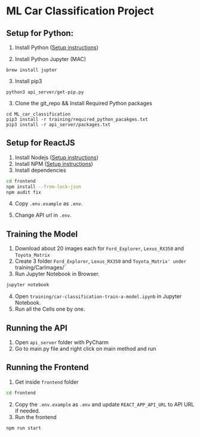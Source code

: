 # ML Car Classification Project

## Setup for Python:

1. Install Python ([Setup instructions](https://wiki.python.org/moin/BeginnersGuide))

2. Install Python Jupyter (MAC)

```
brew install jupter
```

3. Install pip3 

```
python3 api_server/get-pip.py
```

3. Clone the git_repo && Install Required Python packages

```
cd ML_car_classification 
pip3 install -r training/required_python_pacakges.txt
pip3 install -r api_server/packages.txt

```

## Setup for ReactJS

1. Install Nodejs ([Setup instructions](https://nodejs.org/en/download/package-manager/))
2. Install NPM ([Setup instructions](https://www.npmjs.com/get-npm))
3. Install dependencies

```bash
cd frontend
npm install --from-lock-json
npm audit fix
```

4. Copy `.env.example` as `.env`.

5. Change API url in `.env`.


## Training the Model

1. Download about 20 images each for `Ford_Explorer`, `Lexus_RX350` and `Toyota_Matrix` 
2. Create 3 folder `Ford_Explorer`, `Lexus_RX350` and  `Toyota_Matrix' under `training/CarImages/`
3. Run Jupyter Notebook in Browser.

```bash
jupyter notebook
```

4. Open `training/car-classification-train-a-model.ipynb` in Jupyter Notebook.
6. Run all the Cells one by one.

## Running the API

1. Open `api_server` folder with PyCharm 
2. Go to main.py file and right click on main method and run 

## Running the Frontend

1. Get inside `frontend` folder

```bash
cd frontend
```

2. Copy the `.env.example` as `.env` and update `REACT_APP_API_URL` to API URL if needed.
3. Run the frontend

```bash
npm run start
```
